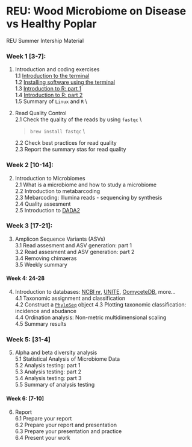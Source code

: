 # REU: Wood Microbiome on Disease vs Healthy Poplar

REU Summer Intership Material 

### Week 1 [3-7]:
1. Introduction and coding exercises \
1.1 [Introduction to the terminal](https://github.com/ricardoi/REEU_intern23/blob/main/practice/Introduction_to_terminal.md) \
1.2 [Installing software using the terminal](https://github.com/ricardoi/REEU_intern23/blob/main/practice/Installing_software_using_terminal.md) \
1.3 [Introduction to R: part 1](https://github.com/ricardoi/REEU_intern23/blob/main/practice/Introduction_to_R_part1.R) \
1.4 [Introduction to R: part 2](https://github.com/ricardoi/REEU_intern23/blob/main/practice/Introduction_to_R_part2.R) \
1.5 Summary of `Linux` and `R` \
2. Read Quality Control \
   2.1 Check the quality of the reads by using `fastqc` \
   > `brew install fastqc` \

   2.2 Check best practices for read quality \
   2.3 Report the summary stas for read quality 
   
### Week 2 [10-14]:
2. Introduction to Microbiomes \
2.1 What is a microbiome and how to study a microbiome \
2.2 Introduction to metabarcoding \
2.3 Mebarcoding: Illumina reads - sequencing by synthesis \
2.4 Quality assesment \
2.5 Introduction to [DADA2](https://benjjneb.github.io/dada2/tutorial_1_2.html)
### Week 3 [17-21]:
3. Amplicon Sequence Variants (ASVs)\
3.1 Read assesment and ASV generation: part 1\
3.2 Read assesment and ASV generation: part 2\
3.4 Removing chimaeras\
3.5 Weekly summary
#### Week 4: 24-28
4. Introduction to databases: [NCBI nr](https://www.ncbi.nlm.nih.gov/), [UNITE](https://unite.ut.ee/repository.php), [OomyceteDB](http://www.oomycetedb.org/search.html), more...\
4.1 Taxonomic assignment and classification\
4.2 Construct a [`PhyloSeq`](https://joey711.github.io/phyloseq/index.html) object
4.3 Plotting taxonomic classification: incidence and abudance \
4.4 Ordination analysis: Non-metric multidimensional scaling\
4.5 Summary results
### Week 5: [31-4]
5. Alpha and beta diversity analysis \
5.1 Statistical Analysis of Microbiome Data \
5.2 Analysis testing: part 1\
5.3 Analysis testing: part 2\
5.4 Analysis testing: part 3\
5.5 Summary of analysis testing
#### Week 6: [7-10]
6. Report\
6.1 Prepare your report \
6.2 Prepare your report and presentation\
6.3 Prepare your presentation and practice\
6.4 Present your work
